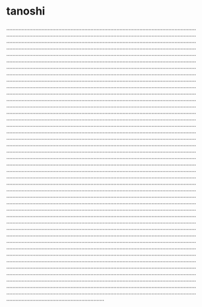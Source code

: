 # tanoshi

........................................................................................................................................................................................................................................................................................................................................................................................................................................................................................................................................................................................................................................................................................................................................................................................................................................................................................................................................................................................................................................................................................................................................................................................................................................................................................................................................................................................................................................................................................................................................................................................................................................................................................................................................................................................................................................................................................................................................................................................................................................................................................................................................................................................................................................................................................................................................................................................................................................................................................................................................................................................................................................................................................................................................................................................................................................................................................................................................................................................................................................................................................................................................................................................................................................................................................................................................................................................................................................................................................................................................................................................................................................................................................................................................................................................................................................................................................................................................................................................................................................................................................................................................................................................................................................................................................................................................................................................................................................................................................................................................................................................................................................................................................................................................................................................................................................................................................................................................................................................................................................................................................................................................................................................................................................................................................................................................................................................................................................................................................